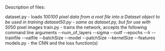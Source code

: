 Description of files:

dataset.py - loads 100*100 pixel data from a root file into a Dataset object to be used in training
dataset50.py - same as dataset.py, but for use with 50*50 pixel images
train.py - trains the network, accepts the following command line arguments
	 --num_of_layers
	 --sigma
	 --outf
	 --epochs
	 --lr
	 --trainfile
	 --valfile
	 --batchSize
	 --model
	 --patchSize
	 --kernelSize
	 --features
models.py - the CNN and the loss function(s)